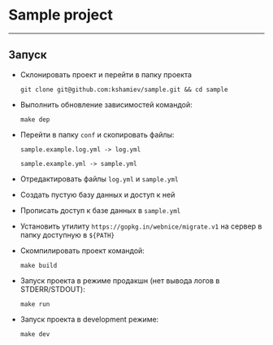 # Sample project
---

## Запуск

* Склонировать проект и перейти в папку проекта

	`git clone git@github.com:kshamiev/sample.git && cd sample`

* Выполнить обновление зависимостей командой:

	`make dep`
	
* Перейти в папку `conf` и скопировать файлы:

	`sample.example.log.yml -> log.yml`
		
	`sample.example.yml -> sample.yml`
	
* Отредактировать файлы `log.yml` и `sample.yml`

* Создать пустую базу данных и доступ к ней

* Прописать доступ к базе данных в `sample.yml`

* Установить утилиту `https://gopkg.in/webnice/migrate.v1` на сервер в папку доступную в `${PATH}`

* Скомпилировать проект командой:

	`make build`
	
* Запуск проекта в режиме продакшн (нет вывода логов в STDERR/STDOUT):

	`make run`
	
* Запуск проекта в development режиме:

	`make dev`

